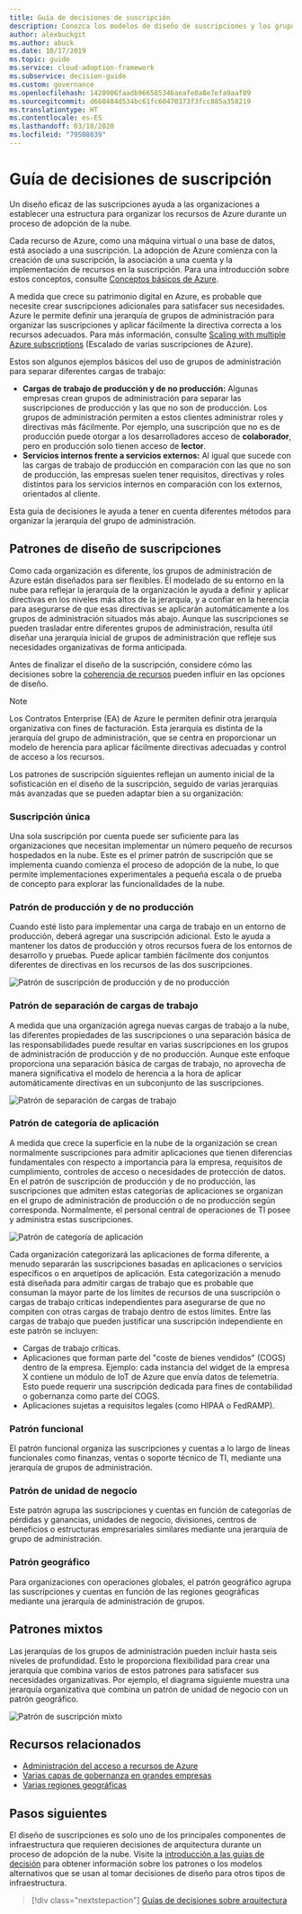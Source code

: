 ```yaml
---
title: Guía de decisiones de suscripción
description: Conozca los modelos de diseño de suscripciones y los grupos de administración como servicio principal para organizar recursos en las migraciones de Azure.
author: alexbuckgit
ms.author: abuck
ms.date: 10/17/2019
ms.topic: guide
ms.service: cloud-adoption-framework
ms.subservice: decision-guide
ms.custom: governance
ms.openlocfilehash: 1420906faadb966585346aeafe0a8e7efa9aaf09
ms.sourcegitcommit: d660484d534bc61fc60470373f3fcc885a358219
ms.translationtype: HT
ms.contentlocale: es-ES
ms.lasthandoff: 03/18/2020
ms.locfileid: "79508039"
---
```

# <a name="subscription-decision-guide"></a>Guía de decisiones de suscripción

Un diseño eficaz de las suscripciones ayuda a las organizaciones a establecer una estructura para organizar los recursos de Azure durante un proceso de adopción de la nube.

Cada recurso de Azure, como una máquina virtual o una base de datos, está asociado a una suscripción. La adopción de Azure comienza con la creación de una suscripción, la asociación a una cuenta y la implementación de recursos en la suscripción. Para una introducción sobre estos conceptos, consulte [Conceptos básicos de Azure](../../ready/considerations/fundamental-concepts.md).

A medida que crece su patrimonio digital en Azure, es probable que necesite crear suscripciones adicionales para satisfacer sus necesidades. Azure le permite definir una jerarquía de grupos de administración para organizar las suscripciones y aplicar fácilmente la directiva correcta a los recursos adecuados. Para más información, consulte [Scaling with multiple Azure subscriptions](../../ready/azure-best-practices/scaling-subscriptions.md) (Escalado de varias suscripciones de Azure).

Estos son algunos ejemplos básicos del uso de grupos de administración para separar diferentes cargas de trabajo:

- **Cargas de trabajo de producción y de no producción:** Algunas empresas crean grupos de administración para separar las suscripciones de producción y las que no son de producción. Los grupos de administración permiten a estos clientes administrar roles y directivas más fácilmente. Por ejemplo, una suscripción que no es de producción puede otorgar a los desarrolladores acceso de **colaborador**, pero en producción solo tienen acceso de **lector**.
- **Servicios internos frente a servicios externos:** Al igual que sucede con las cargas de trabajo de producción en comparación con las que no son de producción, las empresas suelen tener requisitos, directivas y roles distintos para los servicios internos en comparación con los externos, orientados al cliente.

Esta guía de decisiones le ayuda a tener en cuenta diferentes métodos para organizar la jerarquía del grupo de administración.

## <a name="subscription-design-patterns"></a>Patrones de diseño de suscripciones

Como cada organización es diferente, los grupos de administración de Azure están diseñados para ser flexibles. El modelado de su entorno en la nube para reflejar la jerarquía de la organización le ayuda a definir y aplicar directivas en los niveles más altos de la jerarquía, y a confiar en la herencia para asegurarse de que esas directivas se aplicarán automáticamente a los grupos de administración situados más abajo. Aunque las suscripciones se pueden trasladar entre diferentes grupos de administración, resulta útil diseñar una jerarquía inicial de grupos de administración que refleje sus necesidades organizativas de forma anticipada.

Antes de finalizar el diseño de la suscripción, considere cómo las decisiones sobre la [coherencia de recursos](../resource-consistency/index.md) pueden influir en las opciones de diseño.

> [!NOTE]
> Los Contratos Enterprise (EA) de Azure le permiten definir otra jerarquía organizativa con fines de facturación. Esta jerarquía es distinta de la jerarquía del grupo de administración, que se centra en proporcionar un modelo de herencia para aplicar fácilmente directivas adecuadas y control de acceso a los recursos.

Los patrones de suscripción siguientes reflejan un aumento inicial de la sofisticación en el diseño de la suscripción, seguido de varias jerarquías más avanzadas que se pueden adaptar bien a su organización:

### <a name="single-subscription"></a>Suscripción única

Una sola suscripción por cuenta puede ser suficiente para las organizaciones que necesitan implementar un número pequeño de recursos hospedados en la nube. Este es el primer patrón de suscripción que se implementa cuando comienza el proceso de adopción de la nube, lo que permite implementaciones experimentales a pequeña escala o de prueba de concepto para explorar las funcionalidades de la nube.

### <a name="production-and-nonproduction-pattern"></a>Patrón de producción y de no producción

Cuando esté listo para implementar una carga de trabajo en un entorno de producción, deberá agregar una suscripción adicional. Esto le ayuda a mantener los datos de producción y otros recursos fuera de los entornos de desarrollo y pruebas. Puede aplicar también fácilmente dos conjuntos diferentes de directivas en los recursos de las dos suscripciones.

![Patrón de suscripción de producción y de no producción](../../_images/ready/initial-subscription-model.png)

### <a name="workload-separation-pattern"></a>Patrón de separación de cargas de trabajo

A medida que una organización agrega nuevas cargas de trabajo a la nube, las diferentes propiedades de las suscripciones o una separación básica de las responsabilidades puede resultar en varias suscripciones en los grupos de administración de producción y de no producción. Aunque este enfoque proporciona una separación básica de cargas de trabajo, no aprovecha de manera significativa el modelo de herencia a la hora de aplicar automáticamente directivas en un subconjunto de las suscripciones.

![Patrón de separación de cargas de trabajo](../../_images/ready/management-group-hierarchy-v2.png)

### <a name="application-category-pattern"></a>Patrón de categoría de aplicación

A medida que crece la superficie en la nube de la organización se crean normalmente suscripciones para admitir aplicaciones que tienen diferencias fundamentales con respecto a importancia para la empresa, requisitos de cumplimiento, controles de acceso o necesidades de protección de datos. En el patrón de suscripción de producción y de no producción, las suscripciones que admiten estas categorías de aplicaciones se organizan en el grupo de administración de producción o de no producción según corresponda. Normalmente, el personal central de operaciones de TI posee y administra estas suscripciones.

![Patrón de categoría de aplicación](../../_images/infra-subscriptions/application.png)

Cada organización categorizará las aplicaciones de forma diferente, a menudo separarán las suscripciones basadas en aplicaciones o servicios específicos o en arquetipos de aplicación. Esta categorización a menudo está diseñada para admitir cargas de trabajo que es probable que consuman la mayor parte de los límites de recursos de una suscripción o cargas de trabajo críticas independientes para asegurarse de que no compiten con otras cargas de trabajo dentro de estos límites. Entre las cargas de trabajo que pueden justificar una suscripción independiente en este patrón se incluyen:

- Cargas de trabajo críticas.
- Aplicaciones que forman parte del "coste de bienes vendidos" (COGS) dentro de la empresa. Ejemplo: cada instancia del widget de la empresa X contiene un módulo de IoT de Azure que envía datos de telemetría. Esto puede requerir una suscripción dedicada para fines de contabilidad o gobernanza como parte del COGS.
- Aplicaciones sujetas a requisitos legales (como HIPAA o FedRAMP).

### <a name="functional-pattern"></a>Patrón funcional

El patrón funcional organiza las suscripciones y cuentas a lo largo de líneas funcionales como finanzas, ventas o soporte técnico de TI, mediante una jerarquía de grupos de administración.

### <a name="business-unit-pattern"></a>Patrón de unidad de negocio

Este patrón agrupa las suscripciones y cuentas en función de categorías de pérdidas y ganancias, unidades de negocio, divisiones, centros de beneficios o estructuras empresariales similares mediante una jerarquía de grupo de administración.

### <a name="geographic-pattern"></a>Patrón geográfico

Para organizaciones con operaciones globales, el patrón geográfico agrupa las suscripciones y cuentas en función de las regiones geográficas mediante una jerarquía de administración de grupos.

## <a name="mixed-patterns"></a>Patrones mixtos

Las jerarquías de los grupos de administración pueden incluir hasta seis niveles de profundidad. Esto le proporciona flexibilidad para crear una jerarquía que combina varios de estos patrones para satisfacer sus necesidades organizativas. Por ejemplo, el diagrama siguiente muestra una jerarquía organizativa que combina un patrón de unidad de negocio con un patrón geográfico.

![Patrón de suscripción mixto](../../_images/infra-subscriptions/mixed.png)

## <a name="related-resources"></a>Recursos relacionados

- [Administración del acceso a recursos de Azure](../../govern/resource-consistency/resource-access-management.md)
- [Varias capas de gobernanza en grandes empresas](../../govern/guides/complex/multiple-layers-of-governance.md)
- [Varias regiones geográficas](../../migrate/azure-best-practices/multiple-regions.md)

## <a name="next-steps"></a>Pasos siguientes

El diseño de suscripciones es solo uno de los principales componentes de infraestructura que requieren decisiones de arquitectura durante un proceso de adopción de la nube. Visite la [introducción a las guías de decisión](../index.md) para obtener información sobre los patrones o los modelos alternativos que se usan al tomar decisiones de diseño para otros tipos de infraestructura.

> [!div class="nextstepaction"]
> [Guías de decisiones sobre arquitectura](../index.md)
